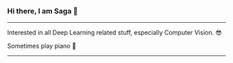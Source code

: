 ### Hi there, I am Saga 👋

---

Interested in all Deep Learning related stuff, especially Computer Vision. 😎

Sometimes play piano 🎹

---
